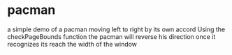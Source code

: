 # pacman
a simple demo of a pacman moving left to right by its own accord
Using the checkPageBounds function the pacman will reverse his direction once it recognizes its reach the width of the window
